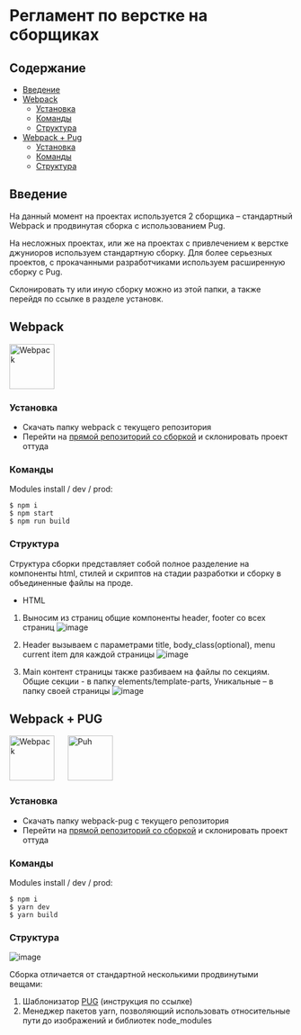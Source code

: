 # Регламент по верстке на сборщиках

## Содержание
- [Введение](#intro)
- [Webpack](#webpack)
    - [Установка](#установка)
    - [Команды](#команды)
    - [Структура](#структура)
- [Webpack + Pug](#webpack-pug)
    - [Установка](#установка-1)
    - [Команды](#команды-1)
    - [Структура](#структура-1)

## Введение

На данный момент на проектах используется 2 сборщика – стандартный Webpack и продвинутая сборка с использованием Pug. 

На несложных проектах, или же на проектах с привлечением к верстке джуниоров используем стандартную сборку. Для более серьезных проектов, с прокачанными разработчиками используем расширенную сборку с Pug.

Склонировать ту или иную сборку можно из этой папки, а также перейдя по ссылке в разделе установк.

## Webpack

<img src="https://user-images.githubusercontent.com/22715126/140086271-af88f7e3-8b91-41ed-8d7b-d348d62f8f61.png" height="80" title="Webpack" alt="Webpack">

### Установка

- Скачать папку webpack с текущего репозитория
- Перейти на [прямой репозиторий со сборкой](https://github.com/saimon322/webpack-2021) и склонировать проект оттуда

### Команды

Modules install / dev / prod:
```shell
$ npm i
$ npm start
$ npm run build
```

### Структура

Структура сборки представляет собой полное разделение на компоненты html, стилей и скриптов на стадии разработки и сборку в объединенные файлы на проде.

- HTML

1. Выносим из страниц общие компоненты header, footer со всех страниц
![image](https://user-images.githubusercontent.com/22715126/140516193-701d24c8-ddbf-410c-986b-acd453cabb14.png)

2. Header вызываем с параметрами title, body_class(optional), menu current item для каждой страницы
![image](https://user-images.githubusercontent.com/22715126/140518212-ae60954d-997f-4aba-856d-4a5fe09377e8.png)

3. Main контент страницы также разбиваем на файлы по секциям. Общие секции - в папку elements/template-parts, Уникальные – в папку своей страницы
![image](https://user-images.githubusercontent.com/22715126/140518362-a634c915-f08b-4928-bb86-f69b8c7321ce.png)


## Webpack + PUG

<p>
    <img src="https://user-images.githubusercontent.com/22715126/140086271-af88f7e3-8b91-41ed-8d7b-d348d62f8f61.png" height="80" title="Webpack" alt="Webpack">
    &nbsp;&nbsp;&nbsp;&nbsp;
    <img src="https://user-images.githubusercontent.com/22715126/140083253-4e5b9ffa-b339-4f78-b583-7f87535e7d40.png" height="80" title="Pug" alt="Puh">
</p>

### Установка

- Скачать папку webpack-pug с текущего репозитория
- Перейти на [прямой репозиторий со сборкой](https://github.com/smiledie-hub/webpack-assembly) и склонировать проект оттуда

### Команды

Modules install / dev / prod:
```shell
$ npm i
$ yarn dev
$ yarn build
```

### Структура

![image](https://user-images.githubusercontent.com/22715126/140514742-6239a30f-31fc-4b89-a209-07dbf2cccb61.png)

Сборка отличается от стандартной несколькими продвинутыми вещами:
1. Шаблонизатор [PUG](https://gist.github.com/neretin-trike/53aff5afb76153f050c958b82abd9228) (инструкция по ссылке)
2. Менеджер пакетов yarn, позволяющий использовать относительные пути до изображений и библиотек node_modules
